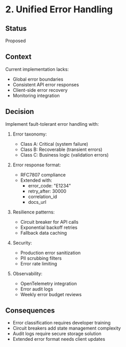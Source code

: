 # 2. Unified Error Handling

## Status
Proposed

## Context
Current implementation lacks:
- Global error boundaries
- Consistent API error responses
- Client-side error recovery
- Monitoring integration

## Decision
Implement fault-tolerant error handling with:

1. Error taxonomy:
   - Class A: Critical (system failure)
   - Class B: Recoverable (transient errors)
   - Class C: Business logic (validation errors)
   
2. Error response format:
   - RFC7807 compliance
   - Extended with:
     - error_code: "E1234"
     - retry_after: 30000
     - correlation_id
     - docs_url

3. Resilience patterns:
   - Circuit breaker for API calls
   - Exponential backoff retries
   - Fallback data caching

4. Security:
   - Production error sanitization
   - PII scrubbing filters
   - Error rate limiting

5. Observability:
   - OpenTelemetry integration
   - Error audit logs
   - Weekly error budget reviews

## Consequences
- Error classification requires developer training
- Circuit breakers add state management complexity
- Audit logs require secure storage solution
- Extended error format needs client updates